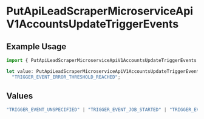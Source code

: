 # PutApiLeadScraperMicroserviceApiV1AccountsUpdateTriggerEvents

## Example Usage

```typescript
import { PutApiLeadScraperMicroserviceApiV1AccountsUpdateTriggerEvents } from "oppulence-backend-sdk/models/operations";

let value: PutApiLeadScraperMicroserviceApiV1AccountsUpdateTriggerEvents =
  "TRIGGER_EVENT_ERROR_THRESHOLD_REACHED";
```

## Values

```typescript
"TRIGGER_EVENT_UNSPECIFIED" | "TRIGGER_EVENT_JOB_STARTED" | "TRIGGER_EVENT_JOB_COMPLETED" | "TRIGGER_EVENT_JOB_FAILED" | "TRIGGER_EVENT_LEAD_FOUND" | "TRIGGER_EVENT_QUOTA_EXCEEDED" | "TRIGGER_EVENT_ERROR_THRESHOLD_REACHED" | "TRIGGER_EVENT_RATE_LIMIT_REACHED" | "TRIGGER_EVENT_DATA_VALIDATION_FAILED" | "TRIGGER_EVENT_NEW_PROXY_NEEDED" | "TRIGGER_EVENT_SCHEDULED_MAINTENANCE"
```